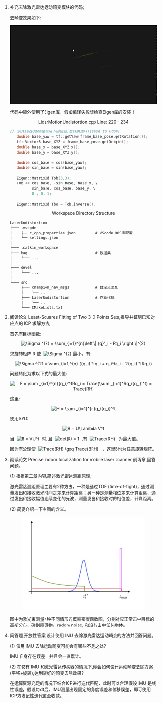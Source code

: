 1. 补充去除激光雷达运动畸变模块的代码; <br>   
    
    去畸变效果如下:
    <p style="text-align:center">
        <img src="./examples/calib.gif" width='800'>
    </p>
    
    代码中额外使用了Eigen库，假如编译失败请检查Eigen库的安装！

    <p style="text-align:center">
        LidarMotionUndistortion.cpp Line: 220 - 234
    </p>

    ```c++
    // 求Base在Odom坐标系下的位姿,及转换矩阵T(Base to Odom)
       double base_yaw = tf::getYaw(frame_base_pose.getRotation());
       tf::Vector3 base_XYZ = frame_base_pose.getOrigin();
       double base_x = base_XYZ.x();
       double base_y = base_XYZ.y();

       double cos_base = cos(base_yaw);
       double sin_base = sin(base_yaw);

       Eigen::MatrixXd Tob(3,3);
       Tob << cos_base, -sin_base, base_x, \
              sin_base, cos_base, base_y, \
              0 , 0, 1;
        
       Eigen::MatrixXd Tbo = Tob.inverse();
    ```

    <p style="text-align:center">
        Workspace Directory Structure
    <p>

    ```
    LaserUndistortion
    ├─── .vscpde
    |    ├── c_cpp_properties.json         # VScode ROS库配置
    |    └── settings.json 
    |
    ├─── .catkin_workspace
    ├─── bag                               # 数据集
    │    └─── ...    
    │   
    ├─── devel
    |    └─── ... 
    |
    └─── src
         ├─── champion_nav_msgs            # 自定义消息
         |    └── ...
         ├─── LaserUndistortion            # 作业代码
         |    └── ...
         └─── CMakeLists.txt      
    ```

2. 阅读论文 Least-Squares Fitting of Two 3-D Points Sets,推导并证明已知对应点的 ICP 求解方法; <br>
   
   首先有目标函数:
   <p style="text-align:center">
        <img src="https://latex.codecogs.com/svg.latex?\Sigma&space;^{2}&space;=&space;\sum_{i=1}^{n}\left&space;\|&space;{q}'_i&space;-&space;Rq_i&space;\right&space;\|^{2}" title="\Sigma ^{2} = \sum_{i=1}^{n}\left \| {q}'_i - Rq_i \right \|^{2}" />
   <p>
    
    求旋转矩阵 R 使&nbsp; <img src="https://latex.codecogs.com/svg.latex?\Sigma&space;^{2}" title="\Sigma ^{2}" /> 最小，有:<br>
    <p style="text-align:center">
        <img src="https://latex.codecogs.com/svg.latex?\Sigma&space;^{2}&space;=&space;\sum_{i=1}^{n}&space;({q_i}'^tq_i&space;&plus;&space;q_i^tq_i&space;-&space;2{q_i}'^tRq_i)" title="\Sigma ^{2} = \sum_{i=1}^{n} ({q_i}'^tq_i + q_i^tq_i - 2{q_i}'^tRq_i)" />
   <p>

    问题转化为求以下式的最大值:<br>

    <p style="text-align:center">
        <img src="https://latex.codecogs.com/svg.latex?F&space;=&space;\sum&space;_{i=1}^{n}{q_i}'^tRq_i&space;=&space;Trace(\sum&space;_{i=1}^Rq_i{q_i}'^t)&space;=&space;Trace(RH)" title="F = \sum _{i=1}^{n}{q_i}'^tRq_i = Trace(\sum _{i=1}^Rq_i{q_i}'^t) = Trace(RH)" />
    <p>
    这里:
    <p style="text-align:center">
        <img src="https://latex.codecogs.com/svg.latex?H&space;=&space;\sum&space;_{i=1}^{n}q_i{q_i}'^t" title="H = \sum _{i=1}^{n}q_i{q_i}'^t" />
    <p>

    使用SVD:

    <p style="text-align:center">
        <img src="https://latex.codecogs.com/svg.latex?H&space;=&space;U\Lambda&space;V^t" title="H = U\Lambda V^t" />
    <p>

    当&nbsp; <img src="https://latex.codecogs.com/svg.latex?R&space;=&space;VU^t" title="R = VU^t" /> &nbsp;时, 且&nbsp; <img src="https://latex.codecogs.com/svg.latex?det(R)&space;=&space;1" title="det(R) = 1" /> &nbsp;,有&nbsp; <img src="https://latex.codecogs.com/svg.latex?Trace(RH)" title="Trace(RH)" /> &nbsp; 为最大值。

    因为有公理使&nbsp; <img src="https://latex.codecogs.com/svg.latex?Trace(RH)&space;\geq&space;Trace(BRH)" title="Trace(RH) \geq Trace(BRH)" /> &nbsp; ，这里B也为任意旋转矩阵。
    
3. 阅读论文 Precise indoor localization for mobile laser scanner 前两章,回答问题。
   
    (1) 根据第二章内容,简述激光雷达测距原理;

    激光雷达测距原理主要有2种方法，一种是通过TOF (time-of-fight)，通过测量发出和接收激光时间之差来计算距离；另一种是测量相位差来计算距离，通过发出和接收幅值连续变化的光波，测量发出和接收时的相位差，计算距离。

    (2) 简要介绍一下右图的含义。<br>

    <p style="text-align:center">
        <img src="./examples/Screenshot%20from%202020-08-02%2009-54-14.png" width='400'>
    </p>

    图中为激光束测量4种不同情形的概率密度函数图，分别对应正常击中目标的高斯分布，碰到障碍物，radom noise, 和没有击中任何物体。

4. 简答题,开放性答案:设计使用 IMU 去除激光雷达运动畸变的方法并回答问题。<br>

    (1) 仅用 IMU 去除运动畸变可能会有哪些不足之处?<br>

    IMU 自身存在误差，并且会一直累计。

    (2) 在仅有 IMU 和激光雷达传感器的情况下,你会如何设计运动畸变去除方案(平移+旋转),达到较好的畸变去除效果?
    
    在运算资源充足的情况下结合ICP进行迭代匹配，此时可以合理假设 IMU 是线性误差，假设每dt后，IMU测量出现固定的角度误差和位移误差，即可使用ICP方法记性迭代直至收敛。